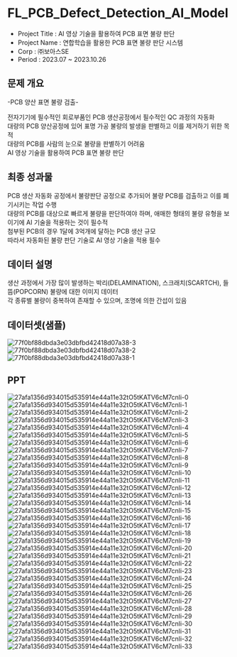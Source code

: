# FL_PCB_Defect_Detection_AI_Model
- Project Title : AI 영상 기술을 활용하여 PCB 표면 불량 판단
- Project Name : 연합학습을 활용한 PCB 표면 불량 판단 시스템
- Corp : ㈜보아스SE
- Period : 2023.07 ~ 2023.10.26
   
   
## 문제 개요
-PCB 양산 표면 불량 검출-

전자기기에 필수적인 회로부품인 PCB 생산공정에서 필수적인 QC 과정의 자동화   
대량의 PCB 양산공정에 있어 표명 가공 불량의 발생을 판별하고 이를 제거하기 위한 목적   
대량의 PCB를 사람의 눈으로 불량을 판별하기 어려움   
AI 영상 기술을 활용하여 PCB 표면 불량 판단   
   
   
## 최종 성과물
PCB 생산 자동화 공정에서 불량판단 공정으로 추가되어 불량 PCB를 검출하고 이를 폐기시키는 작업 수행   
대량의 PCB를 대상으로 빠르게 불량을 판단하여야 하며, 애매한 형태의 불량 유형을 보이기에 AI 기술을 적용하는 것이 필수적   
첨부된 PCB의 경우 1달에 3억개에 달하는 PCB 생산 규모   
따라서 자동화된 불량 판단 기술로 AI 영상 기술을 적용 필수   
   
   
## 데이터 설명
생산 과정에서 가장 많이 발생하는 박리(DELAMINATION), 스크래치(SCARTCH), 들뜸(POPCORN) 불량에 대한 이미지 데이터   
각 종류별 불량이 중복하여 존재할 수 있으며, 조명에 의한 간섭이 있음
   
   
## 데이터셋(샘플)
![77f0bf88dbda3e03dbfbd42418d07a38-3](https://github.com/SS-yong/FL_PCB_Defect_Detection_AI_Model/assets/108441950/bc1f5313-a964-458e-8f73-713f993f3284)
![77f0bf88dbda3e03dbfbd42418d07a38-2](https://github.com/SS-yong/FL_PCB_Defect_Detection_AI_Model/assets/108441950/82c15203-6f1b-460c-b88b-c70e5a6bfb5f)
![77f0bf88dbda3e03dbfbd42418d07a38-1](https://github.com/SS-yong/FL_PCB_Defect_Detection_AI_Model/assets/108441950/19e0f6e6-97ea-4222-9219-989085afe3cb)


## PPT
![27afa1356d934015d535914e44a11e32tO5tKATV6cM7cnli-0](https://github.com/SS-yong/FL_PCB_Defect_Detection_AI_Model/assets/108441950/698008f2-b4bb-4c31-be1f-381a8a79a2fd)
![27afa1356d934015d535914e44a11e32tO5tKATV6cM7cnli-1](https://github.com/SS-yong/FL_PCB_Defect_Detection_AI_Model/assets/108441950/ca132c48-cf90-4a76-8a3d-76b5819c886e)
![27afa1356d934015d535914e44a11e32tO5tKATV6cM7cnli-2](https://github.com/SS-yong/FL_PCB_Defect_Detection_AI_Model/assets/108441950/5242654d-8e96-44f6-829e-c6a37cda24b1)
![27afa1356d934015d535914e44a11e32tO5tKATV6cM7cnli-3](https://github.com/SS-yong/FL_PCB_Defect_Detection_AI_Model/assets/108441950/8c9c091a-058f-4e1d-a3d7-3a1f2f9a8731)
![27afa1356d934015d535914e44a11e32tO5tKATV6cM7cnli-4](https://github.com/SS-yong/FL_PCB_Defect_Detection_AI_Model/assets/108441950/7fc47d2c-7c8b-4b39-841f-9943d3a29915)
![27afa1356d934015d535914e44a11e32tO5tKATV6cM7cnli-5](https://github.com/SS-yong/FL_PCB_Defect_Detection_AI_Model/assets/108441950/35e1ecf9-12b5-4874-b382-27635d3525d4)
![27afa1356d934015d535914e44a11e32tO5tKATV6cM7cnli-6](https://github.com/SS-yong/FL_PCB_Defect_Detection_AI_Model/assets/108441950/8d35af6c-301f-44a0-abdd-9772cefaa087)
![27afa1356d934015d535914e44a11e32tO5tKATV6cM7cnli-7](https://github.com/SS-yong/FL_PCB_Defect_Detection_AI_Model/assets/108441950/5c0710d6-bc6e-4029-8fbe-6e6c2b5346ea)
![27afa1356d934015d535914e44a11e32tO5tKATV6cM7cnli-8](https://github.com/SS-yong/FL_PCB_Defect_Detection_AI_Model/assets/108441950/1ac8100c-70ba-46a5-924c-92f9840cc51a)
![27afa1356d934015d535914e44a11e32tO5tKATV6cM7cnli-9](https://github.com/SS-yong/FL_PCB_Defect_Detection_AI_Model/assets/108441950/80a44d16-d0ee-4ed3-9b3c-28bcc458d5f3)
![27afa1356d934015d535914e44a11e32tO5tKATV6cM7cnli-10](https://github.com/SS-yong/FL_PCB_Defect_Detection_AI_Model/assets/108441950/39ac3726-6fa1-4038-b781-c7be815f61ee)
![27afa1356d934015d535914e44a11e32tO5tKATV6cM7cnli-11](https://github.com/SS-yong/FL_PCB_Defect_Detection_AI_Model/assets/108441950/ea002323-4555-44b5-afbc-b2f972b294ce)
![27afa1356d934015d535914e44a11e32tO5tKATV6cM7cnli-12](https://github.com/SS-yong/FL_PCB_Defect_Detection_AI_Model/assets/108441950/c2da66b5-c430-4e57-8ac5-42f70adf1db1)
![27afa1356d934015d535914e44a11e32tO5tKATV6cM7cnli-13](https://github.com/SS-yong/FL_PCB_Defect_Detection_AI_Model/assets/108441950/e2f23144-40c0-4c68-93fa-0b872c0a8321)
![27afa1356d934015d535914e44a11e32tO5tKATV6cM7cnli-14](https://github.com/SS-yong/FL_PCB_Defect_Detection_AI_Model/assets/108441950/86f4af0c-4c42-4160-a5c9-445e89ab5337)
![27afa1356d934015d535914e44a11e32tO5tKATV6cM7cnli-15](https://github.com/SS-yong/FL_PCB_Defect_Detection_AI_Model/assets/108441950/9f76b718-4631-4c89-84c4-6274986ff2a1)
![27afa1356d934015d535914e44a11e32tO5tKATV6cM7cnli-16](https://github.com/SS-yong/FL_PCB_Defect_Detection_AI_Model/assets/108441950/8c3ee8ed-0ac6-4739-9902-e5129e5dce01)
![27afa1356d934015d535914e44a11e32tO5tKATV6cM7cnli-17](https://github.com/SS-yong/FL_PCB_Defect_Detection_AI_Model/assets/108441950/dab0c350-3c50-417b-a262-63c6ce78a921)
![27afa1356d934015d535914e44a11e32tO5tKATV6cM7cnli-18](https://github.com/SS-yong/FL_PCB_Defect_Detection_AI_Model/assets/108441950/7461f0d8-cf17-40c3-b019-e2b7ce6ebab5)
![27afa1356d934015d535914e44a11e32tO5tKATV6cM7cnli-19](https://github.com/SS-yong/FL_PCB_Defect_Detection_AI_Model/assets/108441950/67509bf7-12a5-4018-8ca3-f81ad77432d8)
![27afa1356d934015d535914e44a11e32tO5tKATV6cM7cnli-20](https://github.com/SS-yong/FL_PCB_Defect_Detection_AI_Model/assets/108441950/d645b457-9dcb-46ae-a481-57341b0ed466)
![27afa1356d934015d535914e44a11e32tO5tKATV6cM7cnli-21](https://github.com/SS-yong/FL_PCB_Defect_Detection_AI_Model/assets/108441950/939ad62a-dc33-45c0-a362-adf24be5bb81)
![27afa1356d934015d535914e44a11e32tO5tKATV6cM7cnli-22](https://github.com/SS-yong/FL_PCB_Defect_Detection_AI_Model/assets/108441950/d61149da-c165-41e8-bd96-aa96bc2a7d45)
![27afa1356d934015d535914e44a11e32tO5tKATV6cM7cnli-23](https://github.com/SS-yong/FL_PCB_Defect_Detection_AI_Model/assets/108441950/590a2a2c-2f09-40e6-8f26-5dc36dcf349c)
![27afa1356d934015d535914e44a11e32tO5tKATV6cM7cnli-24](https://github.com/SS-yong/FL_PCB_Defect_Detection_AI_Model/assets/108441950/3f2a41b8-9e81-4ccc-885d-3aff4cf6293a)
![27afa1356d934015d535914e44a11e32tO5tKATV6cM7cnli-25](https://github.com/SS-yong/FL_PCB_Defect_Detection_AI_Model/assets/108441950/fb6e77cb-4fd9-4b2f-a285-a29cbe5ada7e)
![27afa1356d934015d535914e44a11e32tO5tKATV6cM7cnli-26](https://github.com/SS-yong/FL_PCB_Defect_Detection_AI_Model/assets/108441950/1cc64cef-e357-4c7b-8002-e7b8b43caa2c)
![27afa1356d934015d535914e44a11e32tO5tKATV6cM7cnli-27](https://github.com/SS-yong/FL_PCB_Defect_Detection_AI_Model/assets/108441950/5f9e006d-0fe4-4dc2-8921-0ab49d6befab)
![27afa1356d934015d535914e44a11e32tO5tKATV6cM7cnli-28](https://github.com/SS-yong/FL_PCB_Defect_Detection_AI_Model/assets/108441950/9b5d1c28-a729-4493-96cd-2f233c895f66)
![27afa1356d934015d535914e44a11e32tO5tKATV6cM7cnli-29](https://github.com/SS-yong/FL_PCB_Defect_Detection_AI_Model/assets/108441950/004c7377-7fa5-4549-9861-97effd6e6cc5)
![27afa1356d934015d535914e44a11e32tO5tKATV6cM7cnli-30](https://github.com/SS-yong/FL_PCB_Defect_Detection_AI_Model/assets/108441950/aceade5d-4179-4f7d-adf5-793e17f053e5)
![27afa1356d934015d535914e44a11e32tO5tKATV6cM7cnli-31](https://github.com/SS-yong/FL_PCB_Defect_Detection_AI_Model/assets/108441950/043dc7a4-2e08-42d9-ba6e-d6ec358f21aa)
![27afa1356d934015d535914e44a11e32tO5tKATV6cM7cnli-32](https://github.com/SS-yong/FL_PCB_Defect_Detection_AI_Model/assets/108441950/1e9345b0-cc90-4cde-892b-3b802dd461db)
![27afa1356d934015d535914e44a11e32tO5tKATV6cM7cnli-33](https://github.com/SS-yong/FL_PCB_Defect_Detection_AI_Model/assets/108441950/9af82876-ac9c-49fa-8654-fb02530074a2)
